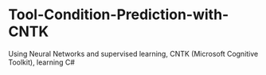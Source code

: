 # Tool-Condition-Prediction-with-CNTK
Using Neural Networks and supervised learning, CNTK (Microsoft Cognitive Toolkit), learning C#
